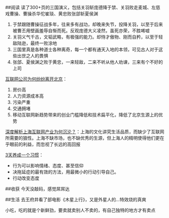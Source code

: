 ##阅读
读了300+页的三国演义，包括关羽斩庞德降于禁、关羽败走麦城、左慈戏曹操、曹操杀华佗崔琰、黄忠败张郃斩夏侯渊

1. 于禁跟随曹操征战多年，往来多有战功，却晚来失节，投降关羽，以至于后来被曹丕用壁画羞辱自惭而死。反观庞德大义凌然，虽死亦荣，不胜唏嘘
2. 关羽义气千古，文韬武略，有极强的能力。却恃才傲物、刚而自矜，以至于轻敌陆逊，最终一败涂地
3. 三国里真是各种道士各种离奇，每一个都有通天入地的本领，可见古人对于这些出世之人的畏惧
4. 张郃、夏侯渊之败于黄忠，一来轻敌，二来不听从他人劝谏，三来有个不好的上司


[互联网公司为何纷纷离开北京](http://t.uc.cn/AedK)：

1. 房价高
2. 人力资源成本高
3. 污染严重
4. 交通拥堵
5. 移动互联网新趋势带来的创业门槛降低和技术扁平化，降低了北京生源上的优势

[深度解析上海互联网产业为何沉沦？](http://mp.weixin.qq.com/s?__biz=MjM5ODQ1NjE2Nw==&mid=204147627&idx=4&sn=c141b075d6fa6ca51c4ecfadd1d49a67#rd)：上海的文化讲究生活品质，而缺少了互联网所需要的狼性。上海不缺市场，也不缺优秀的生源，但上海人的精明使得他们更在乎眼前的利益，而忽视了长远的高回报

[3天养成一个习惯](http://www.jianshu.com/p/2582c768be88)：

* 行为可以影响情绪、态度、甚至信仰
* 决拖延症的最有效的方法，用最微小的行动引导自己。
* 行动改变态度

##收获
今天没敲码，感觉屌屌达

##生活
去王府井看了部电影《木星上行》，又是外星人的...特效烧的真爽

小吃，吃的就是个新鲜劲，要卖就卖别人不卖的，有自己独特的地方才有卖点